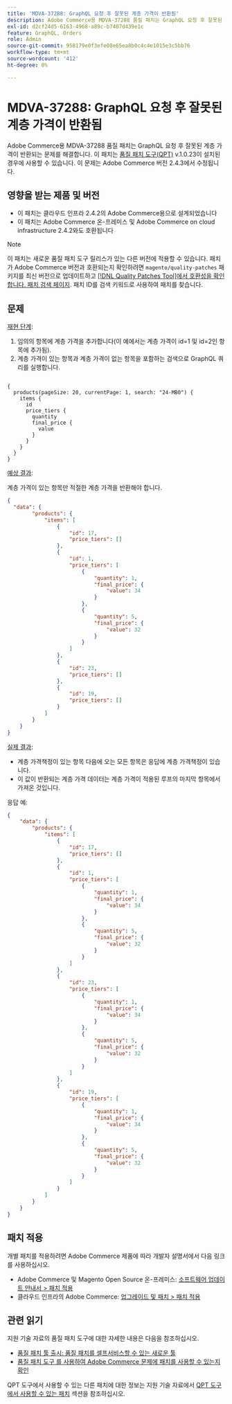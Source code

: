 ```yaml
---
title: 'MDVA-37288: GraphQL 요청 후 잘못된 계층 가격이 반환됨'
description: Adobe Commerce용 MDVA-37288 품질 패치는 GraphQL 요청 후 잘못된 계층 가격이 반환되는 문제를 해결합니다. 이 패치는 [Quality Patches Tool (QPT)](https://devdocs.magento.com/guides/v2.4/comp-mgr/patching.html#mqp) v.1.0.23이 설치된 경우 사용할 수 있습니다. 이 문제는 Adobe Commerce 버전 2.4.3에서 수정됩니다.
exl-id: d2cf24d5-6163-4968-a89c-b7407d439e1c
feature: GraphQL, Orders
role: Admin
source-git-commit: 958179e0f3efe08e65ea8b0c4c4e1015e3c5bb76
workflow-type: tm+mt
source-wordcount: '412'
ht-degree: 0%

---
```


# MDVA-37288: GraphQL 요청 후 잘못된 계층 가격이 반환됨

Adobe Commerce용 MDVA-37288 품질 패치는 GraphQL 요청 후 잘못된 계층 가격이 반환되는 문제를 해결합니다. 이 패치는 [품질 패치 도구(QPT)](https://devdocs.magento.com/guides/v2.4/comp-mgr/patching.html#mqp) v.1.0.23이 설치된 경우에 사용할 수 있습니다. 이 문제는 Adobe Commerce 버전 2.4.3에서 수정됩니다.

## 영향을 받는 제품 및 버전

* 이 패치는 클라우드 인프라 2.4.2의 Adobe Commerce용으로 설계되었습니다
* 이 패치는 Adobe Commerce 온-프레미스 및 Adobe Commerce on cloud infrastructure 2.4.2와도 호환됩니다

>[!NOTE]
>
>이 패치는 새로운 품질 패치 도구 릴리스가 있는 다른 버전에 적용할 수 있습니다. 패치가 Adobe Commerce 버전과 호환되는지 확인하려면 `magento/quality-patches` 패키지를 최신 버전으로 업데이트하고 [[!DNL Quality Patches Tool]에서 호환성을 확인합니다. 패치 검색 페이지](https://devdocs.magento.com/quality-patches/tool.html#patch-grid). 패치 ID를 검색 키워드로 사용하여 패치를 찾습니다.

## 문제

<u>재현 단계</u>:

1. 임의의 항목에 계층 가격을 추가합니다(이 예에서는 계층 가격이 id=1 및 id=2인 항목에 추가됨).
1. 계층 가격이 있는 항목과 계층 가격이 없는 항목을 포함하는 검색으로 GraphQL 쿼리를 실행합니다.

<pre><code class="language-graphql">
{
  products(pageSize: 20, currentPage: 1, search: "24-MB0") {
    items {
      id
      price_tiers {
        quantity
        final_price {
          value
        }
      }
    }
  }
}
</code></pre>

<u>예상 결과</u>:

계층 가격이 있는 항목만 적절한 계층 가격을 반환해야 합니다.

```json
{
  "data": {
        "products": {
            "items": [
                {
                    "id": 17,
                    "price_tiers": []
                },
                {
                    "id": 1,
                    "price_tiers": [
                        {
                            "quantity": 1,
                            "final_price": {
                                "value": 34
                            }
                        },
                        {
                            "quantity": 5,
                            "final_price": {
                                "value": 32
                            }
                        }
                    ]
                },
                {
                    "id": 23,
                    "price_tiers": []
                },
                {
                    "id": 19,
                    "price_tiers": []
                }
            ]
        }
    }
}
```

<u>실제 결과</u>:

* 계층 가격책정이 있는 항목 다음에 오는 모든 항목은 응답에 계층 가격책정이 있습니다.
* 이 값이 반환되는 계층 가격 데이터는 계층 가격이 적용된 루프의 마지막 항목에서 가져온 것입니다.

응답 예:

```json
{
    "data": {
        "products": {
            "items": [
                {
                    "id": 17,
                    "price_tiers": []
                },
                {
                    "id": 1,
                    "price_tiers": [
                        {
                            "quantity": 1,
                            "final_price": {
                                "value": 34
                            }
                        },
                        {
                            "quantity": 5,
                            "final_price": {
                                "value": 32
                            }
                        }
                    ]
                },
                {
                    "id": 23,
                    "price_tiers": [
                        {
                            "quantity": 1,
                            "final_price": {
                                "value": 34
                            }
                        },
                        {
                            "quantity": 5,
                            "final_price": {
                                "value": 32
                            }
                        }
                    ]
                },
                {
                    "id": 19,
                    "price_tiers": [
                        {
                            "quantity": 1,
                            "final_price": {
                                "value": 34
                            }
                        },
                        {
                            "quantity": 5,
                            "final_price": {
                                "value": 32
                            }
                        }
                    ]
                }
            ]
        }
    }
}
```


## 패치 적용

개별 패치를 적용하려면 Adobe Commerce 제품에 따라 개발자 설명서에서 다음 링크를 사용하십시오.

* Adobe Commerce 및 Magento Open Source 온-프레미스: [소프트웨어 업데이트 안내서 > 패치 적용](https://devdocs.magento.com/guides/v2.4/comp-mgr/patching/mqp.html)
* 클라우드 인프라의 Adobe Commerce: [업그레이드 및 패치 > 패치 적용](https://devdocs.magento.com/cloud/project/project-patch.html)

## 관련 읽기

지원 기술 자료의 품질 패치 도구에 대한 자세한 내용은 다음을 참조하십시오.

* [품질 패치 툴 출시: 품질 패치를 셀프서비스할 수 있는 새로운 툴](/help/announcements/adobe-commerce-announcements/magento-quality-patches-released-new-tool-to-self-serve-quality-patches.md)
* [품질 패치 도구 를 사용하여 Adobe Commerce 문제에 패치를 사용할 수 있는지 확인](/help/support-tools/patches-available-in-qpt-tool/check-patch-for-magento-issue-with-magento-quality-patches.md)

QPT 도구에서 사용할 수 있는 다른 패치에 대한 정보는 지원 기술 자료에서 [QPT 도구에서 사용할 수 있는 패치](https://support.magento.com/hc/en-us/sections/360010506631-Patches-available-in-QPT-tool-) 섹션을 참조하십시오.
